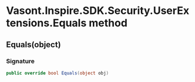 # Vasont.Inspire.SDK.Security.UserExtensions.Equals method
## Equals(object)
### Signature
```csharp
public override bool Equals(object obj)
```
